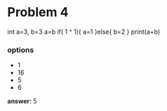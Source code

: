 # Problem 4

int a=3, b=3
a=b
if( 1 ^ 1){
    a=1
}else{
    b=2
}
print(a+b)


### options
- 1
- 16
- 5 
- 6

**answer:**  5

